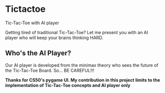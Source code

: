 # Tictactoe
Tic-Tac-Toe with AI player

Getting tired of traditional Tic-Tac-Toe? Let me present you with an AI player who will keep your brains thinking HARD.

## Who's the AI Player?
Our AI player is developed from the minimax theory who sees the future of the Tic-Tac-Toe Board. So... BE CAREFUL!!!

**Thanks for CS50's pygame UI. My contribution in this project limits to the implementation of Tic-Tac-Toe concepts and AI player only**

